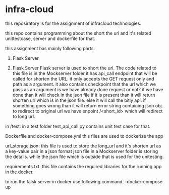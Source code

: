 # infra-cloud
this reposiratory is for the assignment of infracloud technologies.

this repo contains programming about the short the url and it's related unittestcase, server and dockerfile for that.

this assignment has mainly following parts.
1. Flask Server


1. Flask Server 
Flask server is used to short the url. The code related to this file is in the Mockserver folder it has api_call endpoint that will be called for shorten the URL. it only accepts the GET request only and path as a argument.
it also contains checkpoint that the url which we pass as an argument is we have already done request or not? if we have done than it will check in the json file if it is present than it will return shorten url which is in the json file. else it will call the bitly api. if something goes wrong than it will return error string containing json obj.
to redirect to original url we have enpoint /<short_id> which will redirect to long url.

in /test:
in a test folder test_api_call.py contains unit test case for that.

Dockerfile and docker-compose.yml 
this files are used to dockerize the app

url_storage.json:
this file is used to store the long_url and it's shorten url as a key-value pair in a json format
json file in a Mockserver folder is storing the details. while the json file which is outside that is used for the unitesting.

requirements.txt:
this file contains the required libraries for the running app in the docker.

to run the falsk server in docker use following command.
-docker-compose up